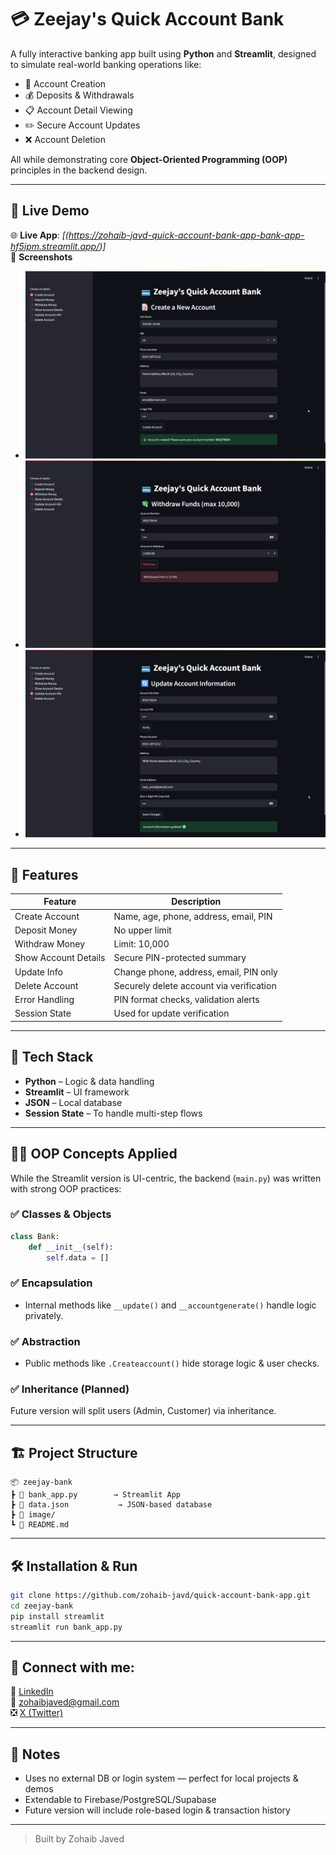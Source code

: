
# 💳 Zeejay's Quick Account Bank

A fully interactive banking app built using **Python** and **Streamlit**, designed to simulate real-world banking operations like:

- 🔐 Account Creation  
- 💰 Deposits & Withdrawals  
- 📋 Account Detail Viewing  
- ✏️ Secure Account Updates  
- ❌ Account Deletion  

All while demonstrating core **Object-Oriented Programming (OOP)** principles in the backend design.

---

## 🚀 Live Demo

🌐 **Live App**: _[(https://zohaib-javd-quick-account-bank-app-bank-app-hf5ipm.streamlit.app/)]_  
📸 **Screenshots** 
- ![Home Screen](image/home.png)
- ![Withdraw Money](image/withdraw.png)
- ![Update Info](image/update_info.png)

---

## 🧠 Features

| Feature                | Description                               |
|------------------------|-------------------------------------------|
| Create Account         | Name, age, phone, address, email, PIN     |
| Deposit Money          | No upper limit                            |
| Withdraw Money         | Limit: 10,000                             |
| Show Account Details   | Secure PIN-protected summary              |
| Update Info            | Change phone, address, email, PIN only    |
| Delete Account         | Securely delete account via verification  |
| Error Handling         | PIN format checks, validation alerts      |
| Session State          | Used for update verification              |

---

## 🧰 Tech Stack

- **Python** – Logic & data handling
- **Streamlit** – UI framework
- **JSON** – Local database
- **Session State** – To handle multi-step flows

---

## 👨‍🏫 OOP Concepts Applied

While the Streamlit version is UI-centric, the backend (`main.py`) was written with strong OOP practices:

### ✅ Classes & Objects
```python
class Bank:
    def __init__(self):
        self.data = []
```

### ✅ Encapsulation
- Internal methods like `__update()` and `__accountgenerate()` handle logic privately.

### ✅ Abstraction
- Public methods like `.Createaccount()` hide storage logic & user checks.

### ✅ Inheritance (Planned)
Future version will split users (Admin, Customer) via inheritance.

---

## 🏗 Project Structure

```
📦 zeejay-bank
┣ 📜 bank_app.py        → Streamlit App
┣ 📜 data.json           → JSON-based database
┣ 📁 image/        
┗ 📜 README.md
```

---

## 🛠 Installation & Run

```bash
git clone https://github.com/zohaib-javd/quick-account-bank-app.git
cd zeejay-bank
pip install streamlit
streamlit run bank_app.py
```

---

## 📲 Connect with me:

🔗 [LinkedIn](https://www.linkedin.com/in/zohaib-javd)  
📧 zohaibjaved@gmail.com  
❎ [X (Twitter)](https://x.com/zohaibjaved)

---

## 📌 Notes

- Uses no external DB or login system — perfect for local projects & demos  
- Extendable to Firebase/PostgreSQL/Supabase  
- Future version will include role-based login & transaction history

---

> Built by Zohaib Javed 
